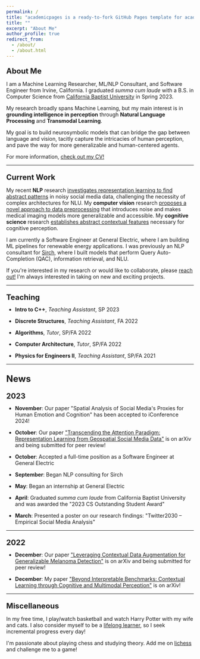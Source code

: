 ```yaml
---
permalink: /
title: "academicpages is a ready-to-fork GitHub Pages template for academic personal websites"
title: ""
excerpt: "About Me"
author_profile: true
redirect_from:
  - /about/
  - /about.html
---
```

<p style="margin-bottom:10px; font-size: 20px"><b>About Me</b></p>

<p style="font-size: 14px">I am a Machine Learning Researcher, ML/NLP Consultant, and Software Engineer from Irvine, California. I graduated <i>summa cum laude</i> with a B.S. in Computer Science from <a href="https://calbaptist.edu" target="_blank">California Baptist University</a> in Spring 2023.
</p>
<p style="font-size: 14px">My research broadly spans Machine Learning, but my main interest is in <b>grounding intelligence in perception</b> through <b>Natural Language Processing</b> and <b>Transmodal Learning</b>.
</p>
<p style="font-size: 14px">My goal is to build neurosymbolic models that can bridge the gap between language and vision, tacitly capture the intricacies of human perception, and pave the way for more generalizable and human-centered agents.
</p>
<p style="font-size: 14px">For more information, <a href="https://nickdisanto.github.io/assets/pdfs/NickDiSanto_CV.pdf" target="_blank">check out my CV!</a></p>

------------------
<p style="margin-bottom:10px; font-size: 20px"><b>Current Work</b></p>
<p style="font-size: 14px">My recent <b>NLP</b> research <a href="https://arxiv.org/abs/2310.05378" target="_blank">investigates representation learning to find abstract patterns</a> in noisy social media data, challenging the necessity of complex architectures for NLU. My <b>computer vision</b> research <a href="https://arxiv.org/abs/2212.05116" target="_blank">proposes a novel approach to data preprocessing</a> that introduces noise and makes medical imaging models more generalizable and accessible. My <b>cognitive science</b> research <a href="https://arxiv.org/abs/2304.00002" target="_blank">establishes abstract contextual features</a> necessary for cognitive perception.
</p>
<p style="font-size: 14px">I am currently a Software Engineer at General Electric, where I am building ML pipelines for renewable energy applications. I was previously an NLP consultant for <a href="https://bento.me/sirch" target="_blank">Sirch</a>, where I built models that perform Query Auto-Completion (QAC), information retrieval, and NLU.
</p>
<p style="font-size: 14px">If you're interested in my research or would like to collaborate, please <a href="mailto:nick.c.disanto@gmail.com">reach out!</a> I'm always interested in taking on new and exciting projects.</p>

------------------
<p style="margin-bottom:5px; font-size: 20px"><b>Teaching</b></p>
<ul style="list-style-type:disc; margin-top:-2px">
  <li><p style="margin-bottom:5px; font-size: 14px"><b>Intro to C++</b>, <i>Teaching Assistant</i>, SP 2023</p></li>
  <li><p style="margin-bottom:5px; font-size: 14px"><b>Discrete Structures</b>, <i>Teaching Assistant</i>, FA 2022</p></li>
  <li><p style="margin-bottom:5px; font-size: 14px"><b>Algorithms</b>, <i>Tutor</i>, SP/FA 2022</p></li>
  <li><p style="margin-bottom:5px; font-size: 14px"><b>Computer Architecture</b>, <i>Tutor</i>, SP/FA 2022</p></li>
  <li><p style="margin-bottom:5px; font-size: 14px"><b>Physics for Engineers II</b>, <i>Teaching Assistant</i>, SP/FA 2021</p></li>
</ul>

------------------
<p style="margin-bottom:13px; font-size: 24px"><b>News</b></p>

<p style="margin-bottom:5px; font-size: 20px"><b>2023</b></p>
<ul style="list-style-type:disc; margin-top:-2px">
  <li><p style="margin-bottom:5px; font-size: 14px"><b>November</b>: Our paper "Spatial Analysis of Social Media's Proxies for Human Emotion and Cognition" has been accepted to iConference 2024!</p></li> 
  <li><p style="margin-bottom:5px; font-size: 14px"><b>October</b>: Our paper <a href="https://arxiv.org/abs/2310.05378" target="_blank">"Transcending the Attention Paradigm: Representation Learning from Geospatial Social Media Data"</a> is on arXiv and being submitted for peer review!</p></li>
  <li><p style="margin-bottom:5px; font-size: 14px"><b>October</b>: Accepted a full-time position as a Software Engineer at General Electric</p></li>
  <li><p style="margin-bottom:5px; font-size: 14px"><b>September</b>: Began NLP consulting for Sirch</p></li>
  <li><p style="margin-bottom:5px; font-size: 14px"><b>May</b>: Began an internship at General Electric</p></li>
  <li><p style="margin-bottom:5px; font-size: 14px"><b>April</b>: Graduated <i>summa cum laude</i> from California Baptist University and was awarded the "2023 CS Outstanding Student Award"</p></li>
  <li><p style="font-size: 14px"><b>March</b>: Presented a poster on our research findings: "Twitter2030 – Empirical Social Media Analysis"</p></li>
</ul>

------------------
<p style="margin-bottom:5px; font-size: 20px"><b>2022</b></p>
<ul style="list-style-type:disc; margin-top:-2px">
  <li><p style="margin-bottom:5px; font-size: 14px"><b>December</b>: Our paper <a href="https://arxiv.org/abs/2212.05116" target="_blank">"Leveraging Contextual Data Augmentation for Generalizable Melanoma Detection"</a> is on arXiv and being submitted for peer review!</p></li>
  <li><p style="font-size: 14px"><b>December</b>: My paper <a href="https://arxiv.org/abs/2304.00002" target="_blank">"Beyond Interpretable Benchmarks: Contextual Learning through Cognitive and Multimodal Perception"</a> is on arXiv!</p></li>
</ul>

------------------
<p style="margin-bottom:10px; font-size: 20px"><b>Miscellaneous</b></p>
<p style="font-size: 14px">In my free time, I play/watch basketball and watch Harry Potter with my wife and cats. I also consider myself to be a <a href="https://medium.com/dear-family/curiosity-is-your-superpower-how-to-become-a-lifelong-learner-8ca5eeb6fe37" target="_blank">lifelong learner</a>, so I seek incremental progress every day!
</p>
<p style="font-size: 14px">I'm passionate about playing chess and studying theory. Add me on <a href="https://lichess.org/@/Ncd3030" target="_blank">lichess</a> and challenge me to a game!</p>

